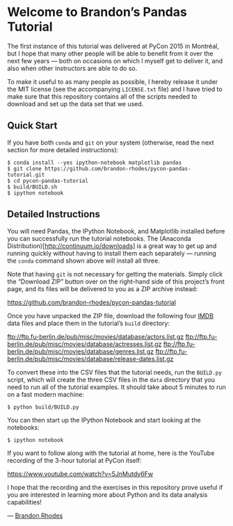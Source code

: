 
# Welcome to Brandon’s Pandas Tutorial

The first instance of this tutorial was delivered at PyCon 2015 in
Montréal, but I hope that many other people will be able to benefit from
it over the next few years — both on occasions on which I myself get to
deliver it, and also when other instructors are able to do so.

To make it useful to as many people as possible, I hereby release it
under the MIT license (see the accompanying `LICENSE.txt` file) and I
have tried to make sure that this repository contains all of the scripts
needed to download and set up the data set that we used.

## Quick Start

If you have both `conda` and `git` on your system (otherwise, read the
next section for more detailed instructions):

    $ conda install --yes ipython-notebook matplotlib pandas
    $ git clone https://github.com/brandon-rhodes/pycon-pandas-tutorial.git
    $ cd pycon-pandas-tutorial
    $ build/BUILD.sh
    $ ipython notebook

## Detailed Instructions

You will need Pandas, the IPython Notebook, and Matplotlib installed
before you can successfully run the tutorial notebooks.  The (Anaconda
Distribution)[http://continuum.io/downloads] is a great way to get up
and running quickly without having to install them each separately —
running the `conda` command shown above will install all three.

Note that having `git` is not necessary for getting the materials.
Simply click the “Download ZIP” button over on the right-hand side of
this project’s front page, and its files will be delivered to you as a
ZIP archive instead:

https://github.com/brandon-rhodes/pycon-pandas-tutorial

Once you have unpacked the ZIP file, download the following four
[IMDB](https://www.imdb.com/) data files and place them in the
tutorial’s `build` directory:

ftp://ftp.fu-berlin.de/pub/misc/movies/database/actors.list.gz
ftp://ftp.fu-berlin.de/pub/misc/movies/database/actresses.list.gz
ftp://ftp.fu-berlin.de/pub/misc/movies/database/genres.list.gz
ftp://ftp.fu-berlin.de/pub/misc/movies/database/release-dates.list.gz

To convert these into the CSV files that the tutorial needs, run the
`BUILD.py` script, which will create the three CSV files in the `data`
directory that you need to run all of the tutorial examples.  It should
take about 5 minutes to run on a fast modern machine:

    $ python build/BUILD.py

You can then start up the IPython Notebook and start looking at the
notebooks:

    $ ipython notebook

If you want to follow along with the tutorial at home, here is the
YouTube recording of the 3-hour tutorial at PyCon itself:

https://www.youtube.com/watch?v=5JnMutdy6Fw

I hope that the recording and the exercises in this repository prove
useful if you are interested in learning more about Python and its data
analysis capabilities!

— [Brandon Rhodes](http://rhodesmill.org/brandon/)
